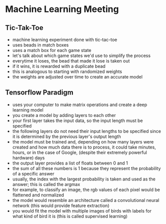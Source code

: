 # Machine Learning Meeting

## Tic-Tak-Toe
* machine learning experiment done with tic-tac-toe
* uses beads in match boxes
* uses a match box for each game state
* let's talk about which game states we'd use to simplify the process
* everytime it loses, the bead that made it lose is taken out
* if it wins, it is rewarded with a duplicate bead
* this is analogous to starting with randomized weights
* the weights are adjusted over time to create an accurate model

## Tensorflow Paradigm
* uses your computer to make matrix operations and create a deep learning model
* you create a model by adding layers to each other
* your first layer takes the input data, so the input length must be specified
* the following layers do not need their input lengths to be specified since it is determined by the previous layer's output length
* the model must be trained and, depending on how many layers were created and how much data there is to process, it could take minutes, hours, or in the case of Google, (despite their extremely powerful hardware) days
* the output layer provides a list of floats between 0 and 1
* the sum of all these numbers is 1 because they represent the probability of a specific answer
* usually, the index with the largest probability is taken and used as the answer; this is called the argmax
* for example, to classify an image, the rgb values of each pixel would be flattened and normalized
* the model would resemble an architecture called a convolutional neural network (this would provide feature extraction)
* you would fit the model with multiple images of birds with labels for what kind of bird it is (this is called supervised learning)
